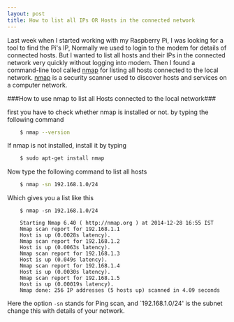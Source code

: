 ```yaml
---
layout: post
title: How to list all IPs OR Hosts in the connected network
---
```


Last week when I started working with my Raspberry Pi, I was looking for a tool to find the Pi's IP, Normally we used to login to the modem for details of connected hosts.  But I wanted to list all hosts and their IPs in the connected network very quickly without logging into modem. 
Then I found a command-line tool called [nmap](http://en.wikipedia.org/wiki/Nmap) for listing all hosts connected to the local network.
[nmap](http://en.wikipedia.org/wiki/Nmap) is a security scanner used to discover hosts and services on a computer network.

###How to use nmap to list all Hosts connected to the local network###

first you have to check whether nmap is installed or not. by typing the following command

```sh
	$ nmap --version
```

If nmap is not installed, install it by typing

```sh
	$ sudo apt-get install nmap
```
Now type the following command to list all hosts

```sh
	$ nmap -sn 192.168.1.0/24
```

Which gives you a list like this

```
	$ nmap -sn 192.168.1.0/24

	Starting Nmap 6.40 ( http://nmap.org ) at 2014-12-28 16:55 IST
	Nmap scan report for 192.168.1.1
	Host is up (0.0028s latency).
	Nmap scan report for 192.168.1.2
	Host is up (0.0063s latency).
	Nmap scan report for 192.168.1.3
	Host is up (0.049s latency).
	Nmap scan report for 192.168.1.4
	Host is up (0.0030s latency).
	Nmap scan report for 192.168.1.5
	Host is up (0.00019s latency).
	Nmap done: 256 IP addresses (5 hosts up) scanned in 4.09 seconds
```
Here the option `-sn` stands for Ping scan, and `192.168.1.0/24' is the subnet change this with details of your network.
